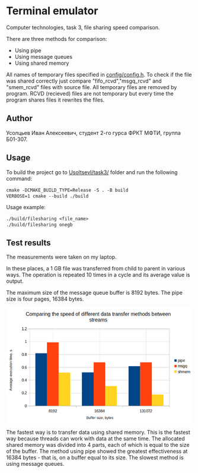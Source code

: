 # Terminal emulator
Computer technologies, task 3, file sharing speed comparison.

There are three methods for comparison:
* Using pipe
* Using message queues
* Using shared memory

All names of temporary files specified in [config/config.h](./config/config.h). To check if the file was shared correctly just compare "fifo_rcvd","msgq_rcvd" and "smem_rcvd" files with source file. All temporary files are removed by program. RCVD (recieved) files are not temporary but every time the program shares files it rewrites the files.

## Author
Усолцьев Иван Алексеевич, студент 2-го гурса ФРКТ МФТИ, группа Б01-307.

## Usage
To build the project go to [UsoltsevI/task3/](UsoltsevI/task3/) folder and run the following command:
```
cmake -DCMAKE_BUILD_TYPE=Release -S . -B build
VERBOSE=1 cmake --build ./build
```

Usage example:
```
./build/filesharing <file_name>
./build/filesharing onegb
```

## Test results
The measurements were taken on my laptop. 

In these places, a 1 GB file was transferred from child to parent in various ways. The operation is repeated 10 times in a cycle and its average value is output.

The maximum size of the message queue buffer is 8192 bytes. The pipe size is four pages, 16384 bytes.

![Results](resources/Chart.png)

The fastest way is to transfer data using shared memory. This is the fastest way because threads can work with data at the same time. The allocated shared memory was divided into 4 parts, each of which is equal to the size of the buffer.
The method using pipe showed the greatest effectiveness at 16384 bytes - that is, on a buffer equal to its size.
The slowest method is using message queues.
